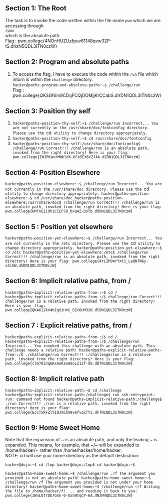 ## Section 1: The Root 
The task is to invoke the code written within the file name `pwn` which we are accessing through <br/>`/pwn` <br/>which is the absolute path.
<br/>
Flag :
pwn.college{4NOnHUZUzfpuv61148qvw32P-tS.dhzN5QDL3ITN0czW}

## Section 2: Program and absolute paths
1. To access the flag, I have to execute the code within the `run` file which inturn is within the `challenge` directory.<br/>
`hacker@paths~program-and-absolute-paths:~$ /challenge/run`<br/>
Flag :
pwn.college{QKSGf6m9CDqFCQjDOMjjKrCCabS.dVDN1QDL3ITN0czW}

## Section 3: Position thy self 
1. `hacker@paths~position-thy-self:~$ /challenge/run
Incorrect...
You are not currently in the /usr/share/doc/fontconfig directory.
Please use the `cd` utility to change directory appropriately.`
2. `hacker@paths~position-thy-self:~$ cd /usr/share/doc/fontconfig`
3. `hacker@paths~position-thy-self:/usr/share/doc/fontconfig$ /challenge/run
Correct!!!
/challenge/run is an absolute path, invoked from the right directory!
Here is your flag:
pwn.college{IWJRKavrMWkldX-UFe5EX6cZJAk.dZDN1QDL3ITN0czW}`

## Section 4: Position Elsewhere 
`hacker@paths~position-elsewhere:~$ /challenge/run
Incorrect...
You are not currently in the /usr/share/doc directory.
Please use the `cd` utility to change directory appropriately.
hacker@paths~position-elsewhere:~$ cd /usr/share/doc
hacker@paths~position-elsewhere:/usr/share/doc$ /challenge/run
Correct!!!
/challenge/run is an absolute path, invoked from the right directory!
Here is your flag:
pwn.college{UMTnGI1Oh1CIEPJ8_bxq4Z-Dslb.ddDN1QDL3ITN0czW}`

## Section 5 : Position yet elsewhere
`hacker@paths~position-yet-elsewhere:~$ /challenge/run
Incorrect...
You are not currently in the /etc directory.
Please use the `cd` utility to change directory appropriately.
hacker@paths~position-yet-elsewhere:~$ cd /etc
hacker@paths~position-yet-elsewhere:/etc$ /challenge/run
Correct!!!
/challenge/run is an absolute path, invoked from the right directory!
Here is your flag:
pwn.college{4Yi2h04rYXt1_LeQNTW6y-a3i5W.dhDN1QDL3ITN0czW}`

## Section 6: Implicit relative paths, from /
`hacker@paths~implicit-relative-paths-from-:~$ cd /
hacker@paths~implicit-relative-paths-from-:/$ challenge/run
Correct!!!
challenge/run is a relative path, invoked from the right directory!
Here is your flag:
pwn.college{QK4612kV4bIg9iHnG_BZxBHM3iN.dlDN1QDL3ITN0czW}`

## Section 7 : Explicit relative paths, from /
`hacker@paths~explicit-relative-paths-from-:/$ cd /.
hacker@paths~explicit-relative-paths-from-:/$ /challenge/run
Incorrect...
You invoked this challenge with an absolute path. This challenge needs a relative path!
hacker@paths~explicit-relative-paths-from-:/$ ./challenge/run
Correct!!!
./challenge/run is a relative path, invoked from the right directory!
Here is your flag:
pwn.college{clm70Z3q6KxewKzwA8oL21zf-d8.dBTN1QDL3ITN0czW}`

## Section 8: Implicit relative path
`hacker@paths~implicit-relative-path:~$ cd /challenge
hacker@paths~implicit-relative-path:/challenge$ run
ssh-entrypoint: run: command not found
hacker@paths~implicit-relative-path:/challenge$ ./run
Correct!!!
./run is a relative path, invoked from the right directory!
Here is your flag:
pwn.college{EccT5RFZlYIQJmCXm9vefvqxTYJ.dFTN1QDL3ITN0czW}`

## Section 9: Home Sweet Home
Note that the expansion of ~ is an absolute path, and only the leading ~ is expanded. This means, for example, that ~/~ will be expanded to /home/hacker/~ rather than /home/hacker/home/hacker.
<br/>
NOTE: cd will use your home directory as the default destination:

`hacker@dojo:~$ cd /tmp
hacker@dojo:/tmp$ cd
hacker@dojo:~$`

`hacker@paths~home-sweet-home:~$ /challenge/run ./f
The argument you provided is not an absolute path!
hacker@paths~home-sweet-home:~$ /challenge/run /f
The argument you provided is not under your home directory!
hacker@paths~home-sweet-home:~$ /challenge/run ~/f
Writing the file to /home/hacker/f!
... and reading it back to you:
pwn.college{IWnLOT7Db7GXn-6-G5SWTqCP-6A.dNzM4QDL3ITN0czW}
`




